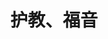 ---
title: 护教、福音
featured:
  - title: 说明
    children:
      - title: 护教与福音系列的说明
        url: /posts/269191748/
  - title: 科学与信仰
    children:
      - title: 发问：基督教难道不是违反科学与逻辑吗？
        url: /posts/269195960/
      - title: 科学与信仰是否冲突？
        url: /posts/269198852/
      - title: 发问：创造论是愚民政策？
        url: /posts/269196280/
      - title: 用什么证据证明上帝是存在的？
        url: /posts/269197616/
      - title: 发问：如果神真的存在，为什么不让我们看到？
        url: /posts/269196020/
      - title: 发问：挪亚方舟肉食动物会把其他动物吃光？
        url: /posts/269196244/
  - title: 宗教与绝对真理
    children:
      - title: 基督徒都是有所求，才去信耶稣？
        url: /posts/269191700/
      - title: 神观：为什么信神？信什么神？
        url: /posts/269199604/
      - title: 上帝的启示：耶稣基督
        url: /posts/269194312/
      - title: 快乐幸福的标准，由谁决定？
        url: /posts/269194292/
      - title: 人有点宗教信仰就好，不要信太迷？
        url: /posts/301963963/
      - title: 发问：:基督徒是否对其他信仰的批判性大于其他宗教?
        url: /posts/269193052/
      - title: 别的宗教比基督教更能解释许多问题？
        url: /posts/269194308/
      - title: 发问：为何不能信其他信仰？不能信佛祖？
        url: /posts/269196040/
      - title: 发问：根据什么，基督教就是对的，其他宗教就是错的？
        url: /posts/269198712/
  - title: 罪、审判与救赎
    children:
      - title: 信耶稣者上天堂，不信者下地狱？
        url: /posts/269191716/
      - title: 好人只因没信耶稣就要下地狱，坏人只因信耶稣就能上天堂，不公平？
        url: /posts/269191768/
      - title: 不相信人的本性会自动想犯罪？
        url: /posts/269200940/
      - title: 同性恋是该死的！正如我也是该死的！
        url: /posts/269200552/
      - title: 亚当犯罪，所以全世界人都有原罪，这样合理吗？
        url: /posts/269197004/
      - title: 即便不义，只要悔改再悔改，基督便会给予救赎，这不公平？
        url: /posts/269194800/
      - title: 不矛盾，经得起逻辑检验的信仰：以『普世良知』理论来做检验示范
        url: /posts/269194628/
  - title: 圣经
    children:
      - title: 发问：圣经可信吗？
        url: /posts/269195968/
      - title: 发问：第一本新约圣经是耶稣死后几十年才写成，所以不可信？
        url: /posts/269196276/
      - title: 圣经有矛盾？
        url: /posts/269195156/
      - title: 圣经来源是排除异己、会议制订，所以不可信？
        url: /posts/269195172/
      - title: 圣经无误与内部逻辑
        url: /posts/269198788/
  - title: 其他
    children:
      - title: 产品坏了，我们找厂商维修；人生的事，我们找谁？
        url: /posts/269195312/
      - title: 不安的年代，我们何处找平安？
        url: /posts/269195144/
      - title: 发问：如何对人说为什么他需要基督？
        url: /posts/269199744/
      - title: 给非基督徒：为什么基督徒不拿香？
        url: /posts/269197424/
      - title: 基督教与佛教的一些简单比较
        url: /posts/269197448/
      - title: 人有七情六欲，有什么不好？
        url: /posts/269194460/
      - title: 长生不老、永远不死就是好？
        url: /posts/292222104/
      - title: 发问：我怕自己做不到，所以还没办法成为基督徒
        url: /posts/269196948/
      - title: 发问：为何神要人犯错？为何要我们受苦？
        url: /posts/269196024/
---